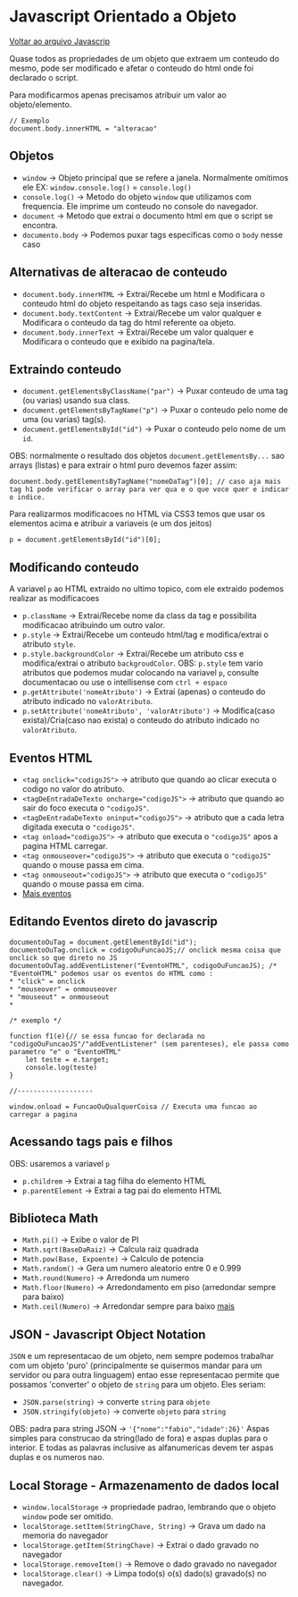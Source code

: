 # Javascript Orientado a Objeto

[Voltar ao arquivo Javascrip](README.md)


Quase todos as propriedades de um objeto que extraem um conteudo do mesmo, pode ser modificado e afetar o conteudo do html onde foi declarado o script.

Para modificarmos apenas precisamos atribuir um valor ao objeto/elemento.

```JS
// Exemplo
document.body.innerHTML = "alteracao"
```
## Objetos

- `window` -> Objeto principal que se refere a janela. Normalmente omitimos ele EX: `window.console.log()` = `console.log()`
- `console.log()` -> Metodo do objeto `window` que utilizamos com frequencia. Ele imprime um conteudo no console do navegador.
- `document` -> Metodo que extrai o documento html em que o script se encontra.
- `documento.body` -> Podemos puxar tags especificas como o `body` nesse caso 


## Alternativas de alteracao de conteudo

- `document.body.innerHTML` -> Extrai/Recebe um html e Modificara o conteudo html do objeto respeitando as tags caso seja inseridas.
- `document.body.textContent` -> Extrai/Recebe um valor qualquer e Modificara o conteudo da tag do html referente oa objeto.
- `document.body.innerText` -> Extrai/Recebe um valor qualquer e Modificara o conteudo que e exibido na pagina/tela.

## Extraindo conteudo

- `document.getElementsByClassName("par")` -> Puxar conteudo de uma tag (ou varias) usando sua class.
- `document.getElementsByTagName("p")` -> Puxar o conteudo pelo nome de uma (ou varias) tag(s).
- `document.getElementsById("id")` -> Puxar o conteudo pelo nome de um `id`.


OBS: normalmente o resultado dos objetos `document.getElementsBy...` sao arrays (listas) e para extrair o html puro devemos fazer assim:

```JS
document.body.getElementsByTagName("nomeDaTag")[0]; // caso aja mais tag h1 pode verificar o array para ver qua e o que voce quer e indicar o indice.
```
Para realizarmos modificacoes no HTML via CSS3 temos que usar os elementos acima e atribuir a variaveis (e um dos jeitos)

```JS
p = document.getElementsById("id")[0];

```
## Modificando conteudo

A variavel `p` ao HTML extraido no ultimo topico, com ele extraido podemos realizar as modificacoes

- `p.className` -> Extrai/Recebe nome da class da tag e possibilita modificacao atribuindo um outro valor.
- `p.style` -> Extrai/Recebe um conteudo html/tag e modifica/extrai o atributo `style`.
- `p.style.backgroundColor` -> Extrai/Recebe um atributo css e modifica/extrai o atributo `backgroudColor`.
OBS: `p.style` tem vario atributos que podemos mudar colocando na variavel `p`, consulte documentacao ou use o intellisense com `ctrl + espaco`
- `p.getAttribute('nomeAtributo')` -> Extrai (apenas) o conteudo do atributo indicado no `valorAtributo`.
- `p.setAttribute('nomeAtributo', 'valorAtributo')` -> Modifica(caso exista)/Cria(caso nao exista) o conteudo do atributo indicado no `valorAtributo`.

## Eventos HTML

* `<tag onclick="codigoJS">` -> atributo que quando ao clicar executa o codigo no valor do atributo.
* `<tagDeEntradaDeTexto oncharge="codigoJS">` -> atributo que quando ao sair do foco executa o `"codigoJS"`.
* `<tagDeEntradaDeTexto oninput="codigoJS">` -> atributo que a cada letra digitada executa o `"codigoJS"`.
* `<tag onload="codigoJS">` -> atributo que executa o `"codigoJS"` apos a pagina HTML carregar.
* `<tag onmouseover="codigoJS">` -> atributo que executa o `"codigoJS"` quando o mouse passa em cima.
* `<tag onmouseout="codigoJS">` -> atributo que executa o `"codigoJS"` quando o mouse passa em cima.
* [Mais eventos](https://www.w3schools.com/jsref/dom_obj_event.asp)

## Editando Eventos direto do javascrip

```JS
documentoOuTag = document.getElementById("id");
documentoOuTag.onclick = codigoOuFuncaoJS;// onclick mesma coisa que onclick so que direto no JS
documentoOuTag.addEventListener("EventoHTML", codigoOuFuncaoJS); /* "EventoHTML" podemos usar os eventos do HTML como : 
* "click" = onclick
* "mouseover" = onmouseover
* "mouseout" = onmouseout
*

/* exemplo */

function f1(e){// se essa funcao for declarada no "codigoOuFuncaoJS"/"addEventListener" (sem parenteses), ele passa como parametro "e" o "EventoHTML"
    let teste = e.target;
    console.log(teste)
}

//-------------------

window.onload = FuncaoOuQualquerCoisa // Executa uma funcao ao carregar a pagina
```

## Acessando tags pais e filhos

OBS: usaremos a variavel `p`

* `p.childrem` -> Extrai a tag filha do elemento HTML
* `p.parentElement` -> Extrai a tag pai do elemento HTML

## Biblioteca Math

* `Math.pi()` -> Exibe o valor de PI
* `Math.sqrt(BaseDaRaiz)` -> Calcula raiz quadrada
* `Math.pow(Base, Expoente)` -> Calculo de potencia
* `Math.random()` -> Gera um numero aleatorio entre 0 e 0.999
* `Math.round(Numero)` -> Arredonda um numero
* `Math.floor(Numero)` -> Arredondamento em piso (arredondar sempre para baixo)
* `Math.ceil(Numero)` -> Arredondar sempre para baixo
[mais](java_math.md)

## JSON - Javascript Object Notation

`JSON` e um representacao de um objeto, nem sempre podemos trabalhar com um objeto 'puro' (principalmente se quisermos mandar para um servidor ou para outra linguagem) entao esse representacao permite que possamos 'converter' o objeto de `string` para um objeto. Eles seriam:

* `JSON.parse(string)` -> converte `string` para `objeto`
* `JSON.stringify(objeto)` -> converte `objeto` para `string`

OBS: padra para string JSON -> `'{"nome":"fabio","idade":26}'` Aspas simples para construcao da string(lado de fora) e aspas duplas para o interior. E todas as palavras inclusive as alfanumericas devem ter aspas duplas e os numeros nao.

## Local Storage - Armazenamento de dados local

* `window.localStorage` -> propriedade padrao, lembrando que o objeto `window` pode ser omitido.
* `localStorage.setItem(StringChave, String)` -> Grava um dado na memoria do navegador 
* `localStorage.getItem(StringChave)` -> Extrai o dado gravado no navegador
* `localStorage.removeItem()` -> Remove o dado gravado no navegador
* `localStorage.clear()` -> Limpa todo(s) o(s) dado(s) gravado(s) no navegador.